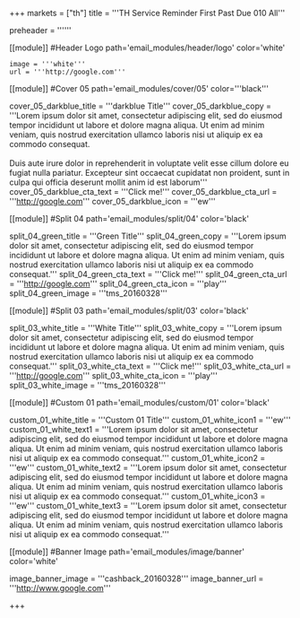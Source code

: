 +++
markets = ["th"]
title = '''TH Service Reminder First Past Due 010 All'''

preheader = ''''''

[[module]] #Header Logo
path='email_modules/header/logo'
color='white'

    image = '''white'''
    url = '''http://google.com'''

[[module]] #Cover 05
path='email_modules/cover/05'
color='''black'''

  cover_05_darkblue_title = '''darkblue Title'''
  cover_05_darkblue_copy = '''Lorem ipsum dolor sit amet, consectetur adipiscing elit, sed do eiusmod tempor incididunt ut labore et dolore magna aliqua. Ut enim ad minim veniam, quis nostrud exercitation ullamco laboris nisi ut aliquip ex ea commodo consequat.<br><br>Duis aute irure dolor in reprehenderit in voluptate velit esse cillum dolore eu fugiat nulla pariatur. Excepteur sint occaecat cupidatat non proident, sunt in culpa qui officia deserunt mollit anim id est laborum'''
  cover_05_darkblue_cta_text = '''Click me!'''
  cover_05_darkblue_cta_url = '''http://google.com'''
  cover_05_darkblue_icon = '''ew'''

[[module]] #Split 04
path='email_modules/split/04'
color='black'

  split_04_green_title = '''Green Title'''
  split_04_green_copy = '''Lorem ipsum dolor sit amet, consectetur adipiscing elit, sed do eiusmod tempor incididunt ut labore et dolore magna aliqua. Ut enim ad minim veniam, quis nostrud exercitation ullamco laboris nisi ut aliquip ex ea commodo consequat.'''
  split_04_green_cta_text = '''Click me!'''
  split_04_green_cta_url = '''http://google.com'''
  split_04_green_cta_icon = '''play'''
  split_04_green_image = '''tms_20160328'''

[[module]] #Split 03
path='email_modules/split/03'
color='black'

  split_03_white_title = '''White Title'''
  split_03_white_copy = '''Lorem ipsum dolor sit amet, consectetur adipiscing elit, sed do eiusmod tempor incididunt ut labore et dolore magna aliqua. Ut enim ad minim veniam, quis nostrud exercitation ullamco laboris nisi ut aliquip ex ea commodo consequat.'''
  split_03_white_cta_text = '''Click me!'''
  split_03_white_cta_url = '''http://google.com'''
  split_03_white_cta_icon = '''play'''
  split_03_white_image = '''tms_20160328'''

[[module]] #Custom 01
path='email_modules/custom/01'
color='black'

  custom_01_white_title = '''Custom 01 Title'''
  custom_01_white_icon1 = '''ew'''
  custom_01_white_text1 = '''Lorem ipsum dolor sit amet, consectetur adipiscing elit, sed do eiusmod tempor incididunt ut labore et dolore magna aliqua. Ut enim ad minim veniam, quis nostrud exercitation ullamco laboris nisi ut aliquip ex ea commodo consequat.'''
  custom_01_white_icon2 = '''ew'''
  custom_01_white_text2 = '''Lorem ipsum dolor sit amet, consectetur adipiscing elit, sed do eiusmod tempor incididunt ut labore et dolore magna aliqua. Ut enim ad minim veniam, quis nostrud exercitation ullamco laboris nisi ut aliquip ex ea commodo consequat.'''
  custom_01_white_icon3 = '''ew'''
  custom_01_white_text3 = '''Lorem ipsum dolor sit amet, consectetur adipiscing elit, sed do eiusmod tempor incididunt ut labore et dolore magna aliqua. Ut enim ad minim veniam, quis nostrud exercitation ullamco laboris nisi ut aliquip ex ea commodo consequat.'''

[[module]] #Banner Image
path='email_modules/image/banner'
color='white'

  image_banner_image = '''cashback_20160328'''
  image_banner_url = '''http://www.google.com'''
  
+++